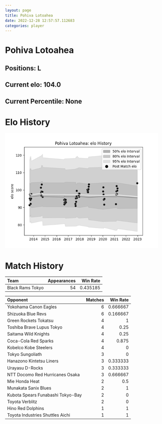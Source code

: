 ```yaml
---  
layout: page  
title: Pohiva Lotoahea  
date: 2022-12-28 12:57:57.112683  
categories: player  
---
```

# Pohiva Lotoahea

## Positions: L

## Current elo: 104.0

## Current Percentile: None

# Elo History


![elo history](history_PohivaLotoahea.png)
# Match History


| Team             |   Appearances |   Win Rate |
|:-----------------|--------------:|-----------:|
| Black Rams Tokyo |            54 |   0.435185 |

| Opponent                          |   Matches |   Win Rate |
|:----------------------------------|----------:|-----------:|
| Yokohama Canon Eagles             |         6 |   0.666667 |
| Shizuoka Blue Revs                |         6 |   0.166667 |
| Green Rockets Tokatsu             |         4 |   1        |
| Toshiba Brave Lupus Tokyo         |         4 |   0.25     |
| Saitama Wild Knights              |         4 |   0.25     |
| Coca-Cola Red Sparks              |         4 |   0.875    |
| Kobelco Kobe Steelers             |         4 |   0        |
| Tokyo Sungoliath                  |         3 |   0        |
| Hanazono Kintetsu Liners          |         3 |   0.333333 |
| Urayasu D-Rocks                   |         3 |   0.333333 |
| NTT Docomo Red Hurricanes Osaka   |         3 |   0.666667 |
| Mie Honda Heat                    |         2 |   0.5      |
| Munakata Sanix Blues              |         2 |   1        |
| Kubota Spears Funabashi Tokyo-Bay |         2 |   0        |
| Toyota Verblitz                   |         2 |   0        |
| Hino Red Dolphins                 |         1 |   1        |
| Toyota Industries Shuttles Aichi  |         1 |   1        |